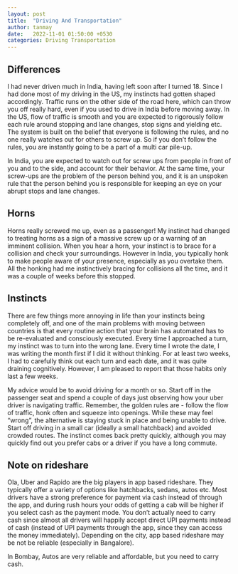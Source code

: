 ```yaml
---
layout: post
title:  "Driving And Transportation"
author: tanmay
date:   2022-11-01 01:50:00 +0530
categories: Driving Transportation
---
```



## Differences

I had never driven much in India, having left soon after I turned 18. Since I had done most of my driving in the US, my instincts had gotten shaped accordingly. Traffic runs on the other side of the road here, which can throw you off really hard, even if you used to drive in India before moving away. In the US, flow of traffic is smooth and you are expected to rigorously follow each rule around stopping and lane changes, stop signs and yielding etc. The system is built on the belief that everyone is following the rules, and no one really watches out for others to screw up. So if you don’t follow the rules, you are instantly going to be a part of a multi car pile-up.

In India, you are expected to watch out for screw ups from people in front of you and to the side, and account for their behavior. At the same time, your screw-ups are the problem of the person behind you, and it is an unspoken rule that the person behind you is responsible for keeping an eye on your abrupt stops and lane changes.


## Horns

Horns really screwed me up, even as a passenger! My instinct had changed to treating horns as a sign of a massive screw up or a warning of an imminent collision. When you hear a horn, your instinct is to brace for a collision and check your surroundings. However in India, you typically honk to make people aware of your presence, especially as you overtake them. All the honking had me instinctively bracing for collisions all the time, and it was a couple of weeks before this stopped.

## Instincts

There are few things more annoying in life than your instincts being completely off, and one of the main problems with moving between countries is that every routine action that your brain has automated has to be re-evaluated and consciously executed. Every time I approached a turn, my instinct was to turn into the wrong lane. Every time I wrote the date, I was writing the month first if I did it without thinking. For at least two weeks, I had to carefully think out each turn and each date, and it was quite draining cognitively. However, I am pleased to report that those habits only last a few weeks.

My advice would be to avoid driving for a month or so. Start off in the passenger seat and spend a couple of days just observing how your uber driver is navigating traffic. Remember, the golden rules are - follow the flow of traffic, honk often and squeeze into openings. While these may feel “wrong”, the alternative is staying stuck in place and being unable to drive. Start off driving in a small car (ideally a small hatchback) and avoided crowded routes. The instinct comes back pretty quickly, although you may quickly find out you prefer cabs or a driver if you have a long commute.


## Note on rideshare

Ola, Uber and Rapido are the big players in app based rideshare. They typically offer a variety of options like hatchbacks, sedans, autos etc. Most drivers have a strong preference for payment via cash instead of through the app, and during rush hours your odds of getting a cab will be higher if you select cash as the payment mode. You don’t actually need to carry cash since almost all drivers will happily accept direct UPI payments instead of cash (instead of UPI payments through the app, since they can access the money immediately). Depending on the city, app based rideshare may be not be reliable (especially in Bangalore).

In Bombay, Autos are very reliable and affordable, but you need to carry cash.
